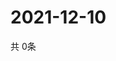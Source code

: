 # 2021-12-10
  共 0条

  <!-- BEGIN -->
  <!-- 最后更新时间Fri Dec 10 2021 00:18:44 GMT+0000 (Coordinated Universal Time) -->
  
  <!-- END -->
  
  